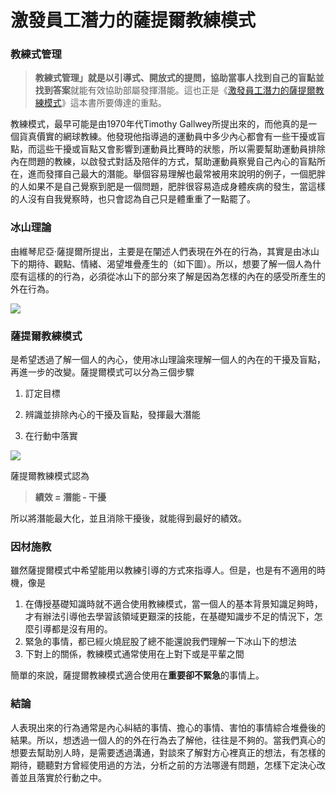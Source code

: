 # 激發員工潛力的薩提爾教練模式

### **教練式管理**

> **教練式管理」就是以引導式、開放式的提問，協助當事人找到自己的盲點並找到答案**就能有效協助部屬發揮潛能。這也正是《[激發員工潛力的薩提爾教練模式](http://www.books.com.tw/products/0010694726)》這本書所要傳達的重點。

教練模式，最早可能是由1970年代Timothy Gallwey所提出來的，而他真的是一個貨真價實的網球教練。他發現他指導過的運動員中多少內心都會有一些干擾或盲點，而這些干擾或盲點又會影響到運動員比賽時的狀態，所以需要幫助運動員排除內在問題的教練，以啟發式對話及陪伴的方式，幫助運動員察覺自己內心的盲點所在，進而發揮自己最大的潛能。舉個容易理解也最常被用來說明的例子，一個肥胖的人如果不是自己覺察到肥是一個問題，肥胖很容易造成身體疾病的發生，當這樣的人沒有自我覺察時，也只會認為自己只是體重重了一點罷了。

### **冰山理論**

由維琴尼亞‧薩提爾所提出，主要是在闡述人們表現在外在的行為，其實是由冰山下的期待、觀點、情緒、渴望堆疊產生的（如下圖）。所以，想要了解一個人為什麼有這樣的的行為，必須從冰山下的部分來了解是因為怎樣的內在的感受所產生的外在行為。

![](https://dotblogsfile.blob.core.windows.net/user/jamis/7d0b4c9a-313b-4ff7-ad0a-94ed2b9691a8/1593274505.jpg)

### **薩提爾教練模式**

是希望透過了解一個人的內心，使用冰山理論來理解一個人的內在的干擾及盲點，再進一步的改變。薩提爾模式可以分為三個步驟

1. 訂定目標

2. 辨識並排除內心的干擾及盲點，發揮最大潛能

3. 在行動中落實

![](https://dotblogsfile.blob.core.windows.net/user/jamis/7d0b4c9a-313b-4ff7-ad0a-94ed2b9691a8/1593274510.jpg)

薩提爾教練模式認為

> **績效 = 潛能 - 干擾**

所以將潛能最大化，並且消除干擾後，就能得到最好的績效。

### **因材施教**

雖然薩提爾模式中希望能用以教練引導的方式來指導人。但是，也是有不適用的時機，像是

1. 在傳授基礎知識時就不適合使用教練模式，當一個人的基本背景知識足夠時，才有辦法引導他去學習該領域更艱深的技能，在基礎知識步不足的情況下，怎麼引導都是沒有用的。
2. 緊急的事情，都已經火燒屁股了總不能還說我們理解一下冰山下的想法
3. 下對上的關係，教練模式通常使用在上對下或是平輩之間

簡單的來說，薩提爾教練模式適合使用在**重要卻不緊急**的事情上。

### **結論**

 人表現出來的行為通常是內心糾結的事情、擔心的事情、害怕的事情綜合堆疊後的結果。所以，想透過一個人的的外在行為去了解他，往往是不夠的。當我們真心的想要去幫助別人時，是需要透過溝通，對談來了解對方心裡真正的想法，有怎樣的期待，聽聽對方曾經使用過的方法，分析之前的方法哪邊有問題，怎樣下定決心改善並且落實於行動之中。
